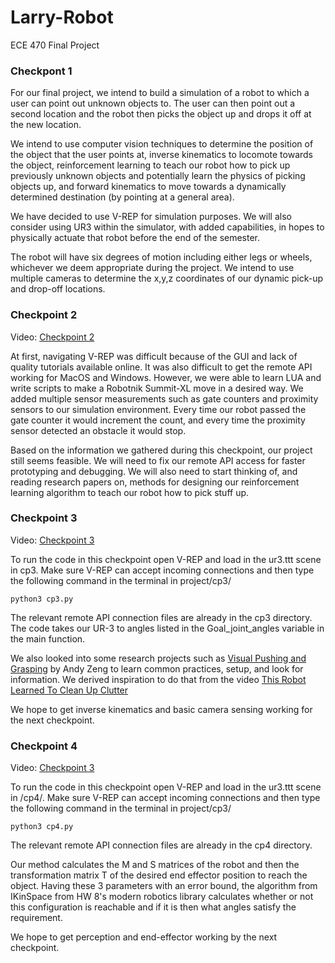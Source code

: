 # Larry-Robot
ECE 470 Final Project

### Checkpont 1
For our final project, we intend to build a simulation of a robot to which a user can point out unknown objects to. The user can then point out a second location and the robot then picks the object up and drops it off at the new location.

We intend to use computer vision techniques to determine the position of the object that the user points at, inverse kinematics to locomote towards the object, reinforcement learning to teach our robot how to pick up previously unknown objects and potentially learn the physics of picking objects up, and forward kinematics to move towards a dynamically determined destination (by pointing at a general area).

We have decided to use V-REP for simulation purposes. We will also consider using UR3 within the simulator, with added capabilities, in hopes to physically actuate that robot before the end of the semester.

The robot will have six degrees of motion including either legs or wheels, whichever we deem appropriate during the project. We intend to use multiple cameras to determine the x,y,z coordinates of our dynamic pick-up and drop-off locations.

### Checkpoint 2
Video:  [Checkpoint 2](https://youtu.be/yc8lZDzVkz0)

At first, navigating V-REP was difficult because of the GUI and lack of quality tutorials available online. It was also difficult to get the remote API working for MacOS and Windows. However, we were able to learn LUA and write scripts to make a Robotnik Summit-XL move in a desired way. We added multiple sensor measurements such as gate counters and proximity sensors to our simulation environment. Every time our robot passed the gate counter it would increment the count, and every time the proximity sensor detected an obstacle it would stop.

Based on the information we gathered during this checkpoint, our project still seems feasible. We will need to fix our remote API access for faster prototyping and debugging. We will also need to start thinking of, and reading research papers on, methods for designing our reinforcement learning algorithm to teach our robot how to pick stuff up.

### Checkpoint 3
Video:  [Checkpoint 3](https://youtu.be/MoAWaUwMhmc)

To run the code in this checkpoint open V-REP and load in the ur3.ttt scene in cp3. Make sure V-REP can accept incoming connections and then type the following command in the terminal in project/cp3/
```
python3 cp3.py
```
The relevant remote API connection files are already in the cp3 directory.
The code takes our UR-3 to angles listed in the Goal_joint_angles variable in the main function.

We also looked into some research projects such as [Visual Pushing and Grasping](https://github.com/andyzeng/visual-pushing-grasping) by Andy Zeng to learn common practices, setup, and look for information. We derived inspiration to do that from the video [This Robot Learned To Clean Up Clutter](https://www.youtube.com/watch?v=txHQoYKaSUk)

We hope to get inverse kinematics and basic camera sensing working for the next checkpoint.

### Checkpoint 4
Video:  [Checkpoint 3](https://youtu.be/nPya1e8HnMI)

To run the code in this checkpoint open V-REP and load in the ur3.ttt scene in /cp4/. Make sure V-REP can accept incoming connections and then type the following command in the terminal in project/cp3/
```
python3 cp4.py
```
The relevant remote API connection files are already in the cp4 directory.

Our method calculates the M and S matrices of the robot and then the transformation matrix T of the desired end effector position to reach the object. Having these 3 parameters with an error bound, the algorithm from IKinSpace from HW 8's modern robotics library calculates whether or not this configuration is reachable and if it is then what angles satisfy the requirement.

We hope to get perception and end-effector working by the next checkpoint.
